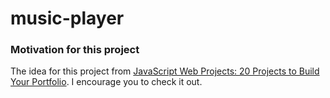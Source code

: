 # music-player

### Motivation for this project

The idea for this project from [JavaScript Web Projects: 20 Projects to Build Your Portfolio](https://academy.zerotomastery.io/p/javascript-projects). I encourage you to check it out.
